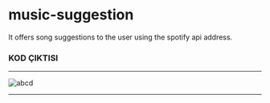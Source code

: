 # music-suggestion
It offers song suggestions to the user using the spotify api address.

 ### KOD ÇIKTISI

 ---------------------------------------------------------------------------------------------------------------

 
 ![abcd](https://github.com/erent8/music-suggestion/assets/86615310/335db117-39ff-4060-9d62-639d763fe36d)

 
-----------------------------------------------------------------------------------------------------------------
 
